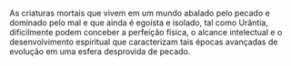 ﻿As criaturas mortais que vivem em um mundo abalado pelo pecado e dominado pelo mal e que ainda é egoísta e isolado, tal como Urântia, dificilmente podem conceber a perfeição física, o alcance intelectual e o desenvolvimento espiritual que caracterizam tais épocas avançadas de evolução em uma esfera desprovida de pecado.